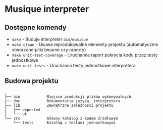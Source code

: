 # Musique interpreter

## Dostępne komendy

- `make` - Buduje interpreter `bin/musique`
- `make clean` - Usuwa reprodukowalne elementy projektu (automatycznie stworzone pliki binarne czy raporty)
- `make unit-test-coverage` - Uruchamia raport pokrycia kodu przez testy jednostkowe
- `make unit-tests` - Uruchamia testy jednostkowe interpretera

## Budowa projektu

```
.
├── bin            Miejsce produkcji plików wykonywalnych
├── doc            Dokumentacja języka, interpretera
├── lib            Zewnętrzne zależności projektu
│   ├── expected
│   └── ut
└── src            Główny katalog z kodem źródłowym
    └── tests      Katalog z testami jednostkowymi
```
